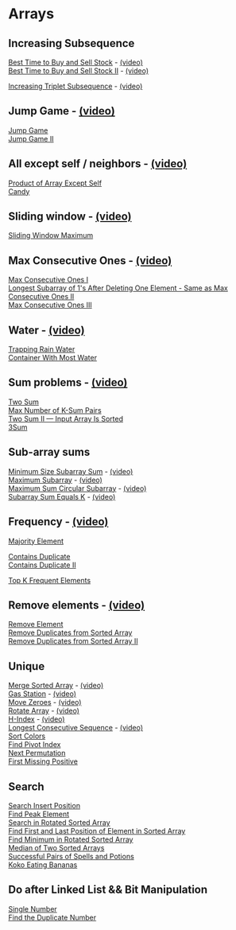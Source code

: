 # Arrays

## Increasing Subsequence

[Best Time to Buy and Sell Stock](https://leetcode.com/problems/best-time-to-buy-and-sell-stock/) - [(video)](https://youtu.be/aZ9VX2CrZJU)\
[Best Time to Buy and Sell Stock II](https://leetcode.com/problems/best-time-to-buy-and-sell-stock-ii/) - [(video)](https://youtu.be/aZ9VX2CrZJU)

[Increasing Triplet Subsequence](https://leetcode.com/problems/increasing-triplet-subsequence/) - [(video)](https://youtu.be/LSfdQy1l-EY)

## Jump Game - [(video)](https://youtu.be/FGvdklR4IjM)

[Jump Game](https://leetcode.com/problems/jump-game/)\
[Jump Game II](https://leetcode.com/problems/jump-game-ii/)

## All except self / neighbors - [(video)](https://youtu.be/rkRTUpSThgk)

[Product of Array Except Self](https://leetcode.com/problems/product-of-array-except-self/)\
[Candy](https://leetcode.com/problems/candy/)

## Sliding window - [(video)](https://youtu.be/dpzHAcs9J3k)

[Sliding Window Maximum](https://leetcode.com/problems/sliding-window-maximum/)

## Max Consecutive Ones - [(video)](https://youtu.be/Np8gon1E8Ss)

[Max Consecutive Ones I](https://leetcode.com/problems/max-consecutive-ones/)\
[Longest Subarray of 1's After Deleting One Element - Same as Max Consecutive Ones II](https://leetcode.com/problems/longest-subarray-of-1s-after-deleting-one-element/)\
[Max Consecutive Ones III](https://leetcode.com/problems/max-consecutive-ones-iii/)

## Water - [(video)](https://youtu.be/n-l5JKutZlw)

[Trapping Rain Water](https://leetcode.com/problems/trapping-rain-water/)\
[Container With Most Water](https://leetcode.com/problems/container-with-most-water/)

## Sum problems - [(video)](https://youtu.be/uaVvuPL7coo)

[Two Sum](https://leetcode.com/problems/two-sum/)\
[Max Number of K-Sum Pairs](https://leetcode.com/problems/max-number-of-k-sum-pairs/)\
[Two Sum II — Input Array Is Sorted](https://leetcode.com/problems/two-sum-ii-input-array-is-sorted/)\
[3Sum](https://leetcode.com/problems/3sum/)

## Sub-array sums

[Minimum Size Subarray Sum](https://leetcode.com/problems/minimum-size-subarray-sum/) - [(video)](https://youtu.be/AkD929gnkyQ)\
[Maximum Subarray](https://leetcode.com/problems/maximum-subarray/) - [(video)](https://youtu.be/AkD929gnkyQ)\
[Maximum Sum Circular Subarray](https://leetcode.com/problems/maximum-sum-circular-subarray) - [(video)](https://youtu.be/G0JXkwRDlO0)\
[Subarray Sum Equals K](https://leetcode.com/problems/subarray-sum-equals-k/) - [(video)](https://youtu.be/L1_9Q_6wSUI)

## Frequency - [(video)](https://youtu.be/uSQ12BGacls)

[Majority Element](https://leetcode.com/problems/majority-element/)

[Contains Duplicate](https://leetcode.com/problems/contains-duplicate/)\
[Contains Duplicate II](https://leetcode.com/problems/contains-duplicate-ii/)

[Top K Frequent Elements](https://leetcode.com/problems/top-k-frequent-elements/)

## Remove elements - [(video)](https://youtu.be/bj9W9GBn9DU)

[Remove Element](https://leetcode.com/problems/remove-element/)\
[Remove Duplicates from Sorted Array](https://leetcode.com/problems/remove-duplicates-from-sorted-array/)\
[Remove Duplicates from Sorted Array II](https://leetcode.com/problems/remove-duplicates-from-sorted-array-ii/)

## Unique

[Merge Sorted Array](https://leetcode.com/problems/merge-sorted-array/) - [(video)](https://youtu.be/E3FeuICmpRk?si=z_ennZw0FqcbNwyZ)\
[Gas Station](https://leetcode.com/problems/gas-station/) - [(video)](https://youtu.be/rDxDXlRmxag?si=zPwDBONx1auk9D5D)\
[Move Zeroes](https://leetcode.com/problems/move-zeroes/) - [(video)](https://youtu.be/aCRpvdurAJw?si=oKggqnB_jYOH3oBk)\
[Rotate Array](https://leetcode.com/problems/rotate-array/) - [(video)](https://youtu.be/b2h4DrUpck8)\
[H-Index](https://leetcode.com/problems/h-index/) - [(video)](https://youtu.be/0WuC40FpF58)\
[Longest Consecutive Sequence](https://leetcode.com/problems/longest-consecutive-sequence/) - [(video)](https://youtu.be/7LL6egzpIh4)\
[Sort Colors](https://leetcode.com/problems/sort-colors/)\
[Find Pivot Index](https://leetcode.com/problems/find-pivot-index/)\
[Next Permutation](https://leetcode.com/problems/next-permutation)\
[First Missing Positive](https://leetcode.com/problems/first-missing-positive)

## Search

[Search Insert Position](https://leetcode.com/problems/search-insert-position)\
[Find Peak Element](https://leetcode.com/problems/find-peak-element)\
[Search in Rotated Sorted Array](https://leetcode.com/problems/search-in-rotated-sorted-array)\
[Find First and Last Position of Element in Sorted Array](https://leetcode.com/problems/find-first-and-last-position-of-element-in-sorted-array)\
[Find Minimum in Rotated Sorted Array](https://leetcode.com/problems/find-minimum-in-rotated-sorted-array)\
[Median of Two Sorted Arrays](https://leetcode.com/problems/median-of-two-sorted-arrays)\
[Successful Pairs of Spells and Potions](https://leetcode.com/problems/successful-pairs-of-spells-and-potions)\
[Koko Eating Bananas](https://leetcode.com/problems/koko-eating-bananas)

## Do after Linked List && Bit Manipulation

[Single Number](https://leetcode.com/problems/single-number)\
[Find the Duplicate Number](https://leetcode.com/problems/find-the-duplicate-number)
